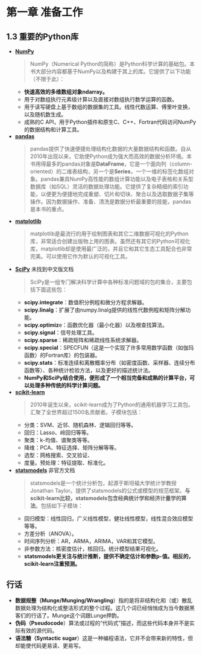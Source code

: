# 第一章 准备工作
## 1.3 重要的Python库
- [**NumPy**](https://www.numpy.org.cn)
  > NumPy（Numerical Python的简称）是Python科学计算的基础包。本书大部分内容都基于NumPy以及构建于其上的库。它提供了以下功能（不限于此）：
  - **快速高效的多维数组对象ndarray。**
  - 用于对数组执行元素级计算以及直接对数组执行数学运算的函数。
  - 用于读写硬盘上基于数组的数据集的工具。线性代数运算、傅里叶变换，以及随机数生成。
  - 成熟的C API，用于Python插件和原生C、C++、Fortran代码访问NumPy的数据结构和计算工具。
- [**pandas**](https://www.pypandas.cn)
  > pandas提供了快速便捷处理结构化数据的大量数据结构和函数。自从2010年出现以来，它助使Python成为强大而高效的数据分析环境。本书用得最多的pandas对象是**DataFrame**，它是一个面向列（column-oriented）的二维表结构，另一个是**Series**，一个一维的标签化数组对象。pandas兼具NumPy高性能的数组计算功能以及电子表格和关系型数据库（如SQL）灵活的数据处理功能。它提供了复杂精细的索引功能，以便更为便捷地完成重塑、切片和切块、聚合以及选取数据子集等操作。因为数据操作、准备、清洗是数据分析最重要的技能，pandas是本书的重点。
- [**matplotlib**](https://www.matplotlib.org.cn)
  > matplotlib是最流行的用于绘制图表和其它二维数据可视化的Python库，非常适合创建出版物上用的图表。虽然还有其它的Python可视化库，matplotlib却是使用最广泛的，并且它和其它生态工具配合也非常完美。可以使用它作为默认的可视化工具。
- [**SciPy**](https://docs.scipy.org/doc/scipy/reference/)  未找到中文版文档
  >SciPy是一组专⻔解决科学计算中各种标准问题域的包的集合，主要包括下面这些包：
  - **scipy.integrate**：数值积分例程和微分方程求解器。
  - **scipy.linalg**：扩展了由numpy.linalg提供的线性代数例程和矩阵分解功能。
  - **scipy.optimiz**e：函数优化器（最小化器）以及根查找算法。
  - **scipy.signal**：信号处理工具。
  - **scipy.sparse**：稀疏矩阵和稀疏线性系统求解器。
  - **scipy.special**：SPECFUN（这是一个实现了许多常用数学函数（如伽玛函数）的Fortran库）的包装器。
  - **scipy.stats**：标准连续和离散概率分布（如密度函数、采样器、连续分布函数等）、各种统计检验方法，以及更好的描述统计法。
  - **NumPy和SciPy结合使用，便形成了一个相当完备和成熟的计算平台，可以处理多种传统的科学计算问题。**
- [**scikit-learn**](http://sklearn.apachecn.org/#/)
  > 2010年诞生以来，scikit-learn成为了Python的通用机器学习工具包。汇聚了全世界超过1500名贡献者。子模块包括：
  - 分类：SVM、近邻、随机森林、逻辑回归等等。
  - 回归：Lasso、岭回归等等。
  - 聚类：k-均值、谱聚类等等。
  - 降维：PCA、特征选择、矩阵分解等等。
  - 选型：网格搜索、交叉验证、
  - 度量。预处理：特征提取、标准化。
- [**statsmodels**](https://www.cherylgood.cn/docPage/statsmodels.html) 非官方文档
  > statsmodels是一个统计分析包，起源于斯坦福大学统计学教授Jonathan Taylor。提供了statsmodels的公式或模型的规范框架。**与scikit-learn比较，statsmodels包含经典统计学和经济计量学的算法**。包括如下子模块：
  - 回归模型：线性回归，广义线性模型，健壮线性模型，线性混合效应模型等等。
  - 方差分析（ANOVA）。
  - 时间序列分析：AR，ARMA，ARIMA，VAR和其它模型。
  - 非参数方法：核密度估计，核回归。统计模型结果可视化。
  - **statsmodels更关注与统计推断，提供不确定估计和参数p-值。相反的，scikit-learn注重预测。**
## 行话 
- **数据规整（Munge/Munging/Wrangling**）指的是将非结构化和（或）散乱数据处理为结构化或整洁形式的整个过程。这几个词已经悄悄成为当今数据黑客们的行话了。Munge这个词跟Lunge押韵。
- **伪码（Pseudocode**）算法或过程的“代码式”描述，而这些代码本身并不是实际有效的源代码。
- **语法糖（Syntactic sugar**）这是一种编程语法，它并不会带来新的特性，但却能使代码更易读、更易写。